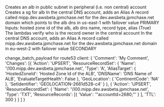 Creates an alb in public subnet in peripheral (i.e. non central) account
Creates a sg for alb
In the central DNS account, adds an Alias A record called mipp.dev.awsbeta.jpmchase.net for the dev.awsbeta.jpmchase.net domain which points to the alb dns in us-east-1 with failover value PRIMARY
Inputs: hosted zone id of the alb, alb dns name, record type, alias (True)
The lambdas verify who is the record owner in the central account
In the central DNS account, adds an Alias A record called mipp.dev.awsbeta.jpmchase.net for the dev.awsbeta.jpmchase.net domain in eu-west-2 with failover value SECONDARY



change_batch_payload for route53 client:
{
    'Comment': 'My Comment',
    'Changes': [{
            'Action': 'UPSERT',
            'ResourceRecordSet': {
                'Name': '\\100.mipp.dev.awsbeta.jpmchase.net',
                'Type': 'A',
                'AliasTarget': {
                    'HostedZoneId': 'Hosted Zone Id of the ALB',
                    'DNSName': 'DNS Name of ALB',
                    'EvaluateTargetHealth': False
                },
                'GeoLocation': {
                    'ContinentCode': 'NA'
                },
                'SetIdentifier': 'GEOLOCATION-2661d528-c4'
            }
        }, {
            'Action': 'UPSERT',
            'ResourceRecordSet': {
                'Name': '\\100.mipp.dev.awsbeta.jpmchase.net',
                'Type': 'TXT',
                'ResourceRecords': [{
                        'Value': '"accountId=2680;"'
                    }
                ],
                'TTL': 300
            }
        }
    ]
}
